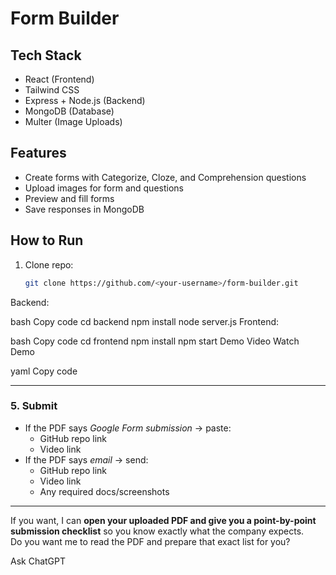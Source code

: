 
# Form Builder

## Tech Stack
- React (Frontend)
- Tailwind CSS
- Express + Node.js (Backend)
- MongoDB (Database)
- Multer (Image Uploads)

## Features
- Create forms with Categorize, Cloze, and Comprehension questions
- Upload images for form and questions
- Preview and fill forms
- Save responses in MongoDB

## How to Run
1. Clone repo:
   ```bash
   git clone https://github.com/<your-username>/form-builder.git
Backend:

bash
Copy code
cd backend
npm install
node server.js
Frontend:

bash
Copy code
cd frontend
npm install
npm start
Demo Video
Watch Demo

yaml
Copy code

---

### **5. Submit**
- If the PDF says *Google Form submission* → paste:
  - GitHub repo link
  - Video link
- If the PDF says *email* → send:
  - GitHub repo link
  - Video link
  - Any required docs/screenshots

---

If you want, I can **open your uploaded PDF and give you a point-by-point submission checklist** so you know exactly what the company expects.  
Do you want me to read the PDF and prepare that exact list for you?







Ask ChatGPT
